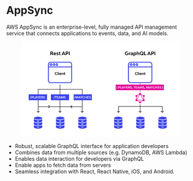# AppSync

AWS AppSync is an enterprise-level, fully managed API management service that connects applications to events, data, and AI models.

<figure><img src="../../.gitbook/assets/image (32) (1) (1) (1).png" alt=""><figcaption></figcaption></figure>

* Robust, scalable GraphQL interface for application developers&#x20;
* Combines data from multiple sources (e.g. DynamoDB, AWS Lambda)
* Enables data interaction for developers via GraphQL&#x20;
* Enable apps to fetch data from servers
* Seamless integration with React, React Native, iOS, and Android.
